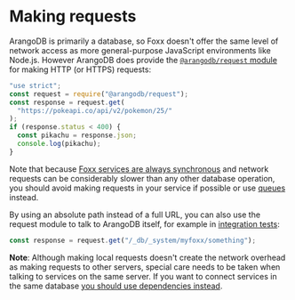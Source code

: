 Making requests
===============

ArangoDB is primarily a database, so Foxx doesn't offer the same level of network access as more general-purpose JavaScript environments like Node.js. However ArangoDB does provide the [`@arangodb/request` module](../../Appendix/JavaScriptModules/Request.md) for making HTTP (or HTTPS) requests:

```js
"use strict";
const request = require("@arangodb/request");
const response = request.get(
  "https://pokeapi.co/api/v2/pokemon/25/"
);
if (response.status < 400) {
  const pikachu = response.json;
  console.log(pikachu);
}
```

Note that because [Foxx services are always synchronous](../README.md#compatibility-caveats) and network requests can be considerably slower than any other database operation, you should avoid making requests in your service if possible or use [queues](Scripts.md#queues) instead.

By using an absolute path instead of a full URL, you can also use the request module to talk to ArangoDB itself, for example in [integration tests](Testing.md#integration-testing):

```js
const response = request.get("/_db/_system/myfoxx/something");
```

**Note**: Although making local requests doesn't create the network overhead as making requests to other servers, special care needs to be taken when talking to services on the same server. If you want to connect services in the same database [you should use dependencies instead](Dependencies.md).